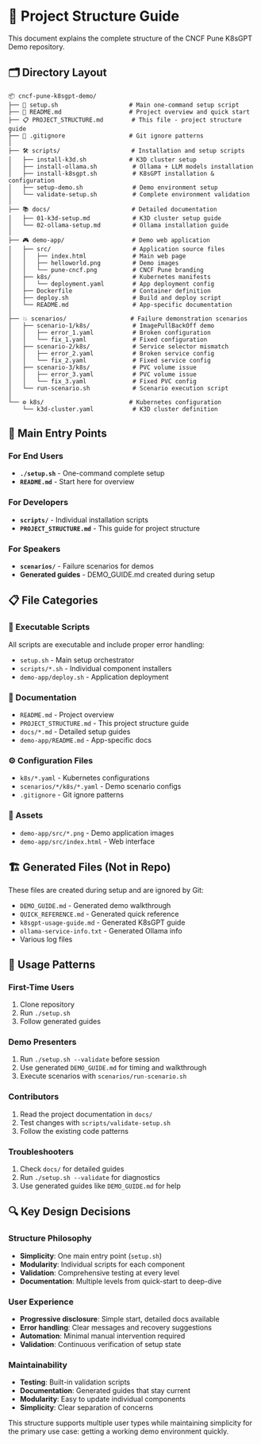 # 📁 Project Structure Guide

This document explains the complete structure of the CNCF Pune K8sGPT Demo repository.

## 🗂️ Directory Layout

```
📦 cncf-pune-k8sgpt-demo/
├── 🚀 setup.sh                    # Main one-command setup script
├── 📖 README.md                   # Project overview and quick start
├── 📋 PROJECT_STRUCTURE.md        # This file - project structure guide
├── 🙈 .gitignore                  # Git ignore patterns
│
├── 🛠️ scripts/                    # Installation and setup scripts
│   ├── install-k3d.sh            # K3D cluster setup
│   ├── install-ollama.sh          # Ollama + LLM models installation
│   ├── install-k8sgpt.sh          # K8sGPT installation & configuration
│   ├── setup-demo.sh              # Demo environment setup
│   └── validate-setup.sh          # Complete environment validation
│
├── 📚 docs/                       # Detailed documentation
│   ├── 01-k3d-setup.md            # K3D cluster setup guide
│   └── 02-ollama-setup.md         # Ollama installation guide
│
├── 🎮 demo-app/                   # Demo web application
│   ├── src/                       # Application source files
│   │   ├── index.html             # Main web page
│   │   ├── helloworld.png         # Demo images
│   │   └── pune-cncf.png          # CNCF Pune branding
│   ├── k8s/                       # Kubernetes manifests
│   │   └── deployment.yaml        # App deployment config
│   ├── Dockerfile                 # Container definition
│   ├── deploy.sh                  # Build and deploy script
│   └── README.md                  # App-specific documentation
│
├── 💥 scenarios/                  # Failure demonstration scenarios
│   ├── scenario-1/k8s/            # ImagePullBackOff demo
│   │   ├── error_1.yaml           # Broken configuration
│   │   └── fix_1.yaml             # Fixed configuration
│   ├── scenario-2/k8s/            # Service selector mismatch
│   │   ├── error_2.yaml           # Broken service config
│   │   └── fix_2.yaml             # Fixed service config
│   ├── scenario-3/k8s/            # PVC volume issue
│   │   ├── error_3.yaml           # PVC volume issue
│   │   └── fix_3.yaml             # Fixed PVC config
│   └── run-scenario.sh            # Scenario execution script
│
└── ⚙️ k8s/                        # Kubernetes configuration
    └── k3d-cluster.yaml           # K3D cluster definition
```

## 🚀 Main Entry Points

### For End Users
- **`./setup.sh`** - One-command complete setup
- **`README.md`** - Start here for overview

### For Developers
- **`scripts/`** - Individual installation scripts
- **`PROJECT_STRUCTURE.md`** - This guide for project structure

### For Speakers
- **`scenarios/`** - Failure scenarios for demos
- **Generated guides** - DEMO_GUIDE.md created during setup

## 📋 File Categories

### 🔧 Executable Scripts
All scripts are executable and include proper error handling:
- `setup.sh` - Main setup orchestrator
- `scripts/*.sh` - Individual component installers
- `demo-app/deploy.sh` - Application deployment

### 📖 Documentation
- `README.md` - Project overview
- `PROJECT_STRUCTURE.md` - This project structure guide
- `docs/*.md` - Detailed setup guides
- `demo-app/README.md` - App-specific docs

### ⚙️ Configuration Files
- `k8s/*.yaml` - Kubernetes configurations
- `scenarios/*/k8s/*.yaml` - Demo scenario configs
- `.gitignore` - Git ignore patterns

### 🎨 Assets
- `demo-app/src/*.png` - Demo application images
- `demo-app/src/index.html` - Web interface

## 🏗️ Generated Files (Not in Repo)

These files are created during setup and are ignored by Git:
- `DEMO_GUIDE.md` - Generated demo walkthrough
- `QUICK_REFERENCE.md` - Generated quick reference
- `k8sgpt-usage-guide.md` - Generated K8sGPT guide
- `ollama-service-info.txt` - Generated Ollama info
- Various log files

## 🎯 Usage Patterns

### First-Time Users
1. Clone repository
2. Run `./setup.sh`
3. Follow generated guides

### Demo Presenters
1. Run `./setup.sh --validate` before session
2. Use generated `DEMO_GUIDE.md` for timing and walkthrough
3. Execute scenarios with `scenarios/run-scenario.sh`

### Contributors
1. Read the project documentation in `docs/`
2. Test changes with `scripts/validate-setup.sh`
3. Follow the existing code patterns

### Troubleshooters
1. Check `docs/` for detailed guides
2. Run `./setup.sh --validate` for diagnostics
3. Use generated guides like `DEMO_GUIDE.md` for help

## 🔍 Key Design Decisions

### Structure Philosophy
- **Simplicity**: One main entry point (`setup.sh`)
- **Modularity**: Individual scripts for each component
- **Validation**: Comprehensive testing at every level
- **Documentation**: Multiple levels from quick-start to deep-dive

### User Experience
- **Progressive disclosure**: Simple start, detailed docs available
- **Error handling**: Clear messages and recovery suggestions
- **Automation**: Minimal manual intervention required
- **Validation**: Continuous verification of setup state

### Maintainability
- **Testing**: Built-in validation scripts
- **Documentation**: Generated guides that stay current
- **Modularity**: Easy to update individual components
- **Simplicity**: Clear separation of concerns

This structure supports multiple user types while maintaining simplicity for the primary use case: getting a working demo environment quickly.